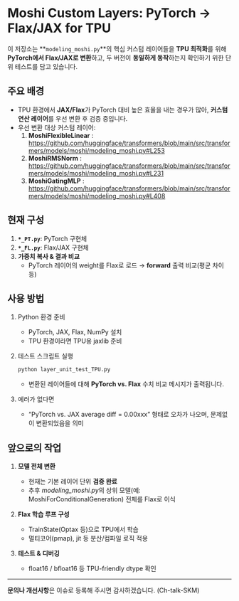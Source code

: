 # Moshi Custom Layers: PyTorch → Flax/JAX for TPU

이 저장소는 **`modeling_moshi.py`**의 핵심 커스텀 레이어들을 **TPU 최적화**를 위해 **PyTorch에서 Flax/JAX로 변환**하고, 두 버전이 **동일하게 동작**하는지 확인하기 위한 단위 테스트를 담고 있습니다.

## 주요 배경

- TPU 환경에서 **JAX/Flax**가 PyTorch 대비 높은 효율을 내는 경우가 많아, **커스텀 연산 레이어**를 우선 변환 후 검증 중입니다.  
- 우선 변환 대상 커스텀 레이어:
  1. **MoshiFlexibleLinear** : https://github.com/huggingface/transformers/blob/main/src/transformers/models/moshi/modeling_moshi.py#L253  
  2. **MoshiRMSNorm** : https://github.com/huggingface/transformers/blob/main/src/transformers/models/moshi/modeling_moshi.py#L231
  3. **MoshiGatingMLP** : https://github.com/huggingface/transformers/blob/main/src/transformers/models/moshi/modeling_moshi.py#L408

## 현재 구성

1. **`*_PT.py`**: PyTorch 구현체
2. **`*_FL.py`**: Flax/JAX 구현체
3. **가중치 복사 & 결과 비교**  
   - PyTorch 레이어의 weight를 Flax로 로드 → **forward** 출력 비교(평균 차이 등)

## 사용 방법

1. Python 환경 준비  
   - PyTorch, JAX, Flax, NumPy 설치  
   - TPU 환경이라면 TPU용 jaxlib 준비

2. 테스트 스크립트 실행
   ```bash
   python layer_unit_test_TPU.py
   ```
   - 변환된 레이어들에 대해 **PyTorch vs. Flax** 수치 비교 메시지가 출력됩니다.

3. 에러가 없다면  
   - “PyTorch vs. JAX average diff = 0.00xxx” 형태로 오차가 나오며, 문제없이 변환되었음을 의미

## 앞으로의 작업

1. **모델 전체 변환**  
   - 현재는 기본 레이어 단위 **검증 완료**
   - 추후 *modeling_moshi.py*의 상위 모델(예: MoshiForConditionalGeneration) 전체를 Flax로 이식

2. **Flax 학습 루프 구성**  
   - TrainState(Optax 등)으로 TPU에서 학습  
   - 멀티코어(pmap), jit 등 분산/컴파일 로직 적용

3. **테스트 & 디버깅**     
   - float16 / bfloat16 등 TPU-friendly dtype 확인

---

**문의나 개선사항**은 이슈로 등록해 주시면 감사하겠습니다. (Ch-talk-SKM)
